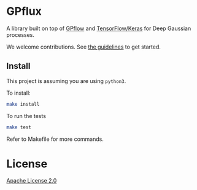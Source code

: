 # GPflux

A library built on top of [GPflow](https://github.com/GPflow/GPflow) and [TensorFlow/Keras](https://www.tensorflow.org/) for Deep Gaussian processes.

We welcome contributions. See [the guidelines](CONTRIBUTING.md) to get started.


## Install

This project is assuming you are using `python3`.

To install:
```bash
make install
```
To run the tests
```bash
make test
```

Refer to Makefile for more commands.


# License

[Apache License 2.0](LICENSE)